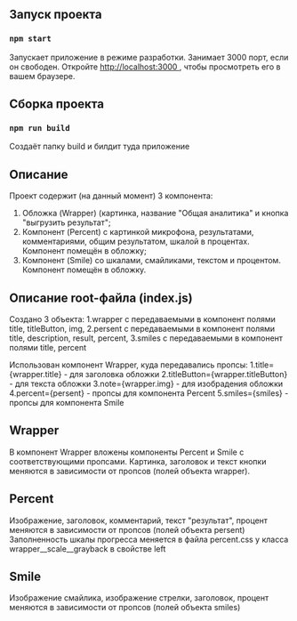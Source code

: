 ## Запуск проекта
### `npm start`
Запускает приложение в режиме разработки.
Занимает 3000 порт, если он свободен.
Откройте [http://localhost:3000 ](http://localhost:3000 ), чтобы просмотреть его в вашем браузере.

## Сборка проекта
### `npm run build`
Создаёт папку build и билдит туда приложение 

## Описание
Проект содержит (на данный момент) 3 компонента:
1. Обложка (Wrapper) (картинка, название "Общая аналитика" и кнопка "выгрузить результат";
2. Компонент (Percent) с картинкой микрофона, результатами, комментариями, общим результатом, шкалой в процентах. Компонент помещён в обложку;
3. Компонент (Smile) со шкалами, смайликами, текстом и процентом. Компонент помещён в обложку.

## Описание root-файла (index.js)
Создано 3 объекта:
1.wrapper с передаваемыми в компонент полями title, titleButton, img,
2.persent с передаваемыми в компонент полями title, description, result, percent,
3.smiles с передаваемыми в компонент полями title, percent

Использован компонент Wrapper, куда передавались пропсы: 
1.title={wrapper.title} - для заголовка обложки
2.titleButton={wrapper.titleButton} - для текста обложки
3.note={wrapper.img} - для изобрадения обложки
4.percent={persent} - пропсы для компонента Percent
5.smiles={smiles} - пропсы для компонента Smile

## Wrapper 
В компонент Wrapper вложены компоненты Percent и Smile с соответствующими пропсами.
Картинка, заголовок и текст кнопки меняются в зависимости от пропсов (полей объекта wrapper).

## Percent
Изображение, заголовок, комментарий, текст "результат", процент меняются в зависимости от пропсов (полей объекта persent)
Заполненность шкалы прогресса меняется в файла percent.css у класса wrapper__scale__grayback в свойстве left

## Smile
Изображение смайлика, изображение стрелки, заголовок, процент меняются в зависимости от пропсов (полей объекта smiles)
